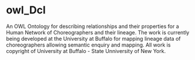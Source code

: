 # owl_Dcl
An OWL Ontology for describing relationships and their properties for a Human Network of Choreographers and their lineage.
The work is currently being developed at the University at Buffalo for mapping lineage data of choreographers allowing semantic enquiry and mapping.
All work is copyright of University at Buffalo - State Unniversity of New York. 
